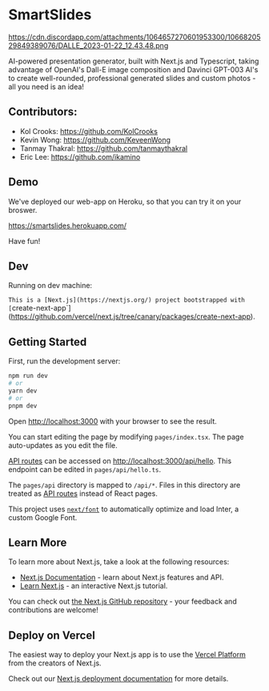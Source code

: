 # SmartSlides

https://cdn.discordapp.com/attachments/1064657270601953300/1066820529849389076/DALLE_2023-01-22_12.43.48.png

AI-powered presentation generator, built with Next.js and Typescript, taking advantage of OpenAI's Dall-E image composition and Davinci GPT-003 AI's to create well-rounded, professional generated slides and custom photos - all you need is an idea!

## Contributors: 
- Kol Crooks: https://github.com/KolCrooks
- Kevin Wong: https://github.com/KeveenWong
- Tanmay Thakral: https://github.com/tanmaythakral
- Eric Lee: https://github.com/ikamino

## Demo
We've deployed our web-app on Heroku, so that you can try it on your broswer.

https://smartslides.herokuapp.com/

Have fun!
## Dev

Running on dev machine:

`This is a [Next.js](https://nextjs.org/) project bootstrapped with [`create-next-app`](https://github.com/vercel/next.js/tree/canary/packages/create-next-app).

## Getting Started

First, run the development server:

```bash
npm run dev
# or
yarn dev
# or
pnpm dev
```

Open [http://localhost:3000](http://localhost:3000) with your browser to see the result.

You can start editing the page by modifying `pages/index.tsx`. The page auto-updates as you edit the file.

[API routes](https://nextjs.org/docs/api-routes/introduction) can be accessed on [http://localhost:3000/api/hello](http://localhost:3000/api/hello). This endpoint can be edited in `pages/api/hello.ts`.

The `pages/api` directory is mapped to `/api/*`. Files in this directory are treated as [API routes](https://nextjs.org/docs/api-routes/introduction) instead of React pages.

This project uses [`next/font`](https://nextjs.org/docs/basic-features/font-optimization) to automatically optimize and load Inter, a custom Google Font.

## Learn More

To learn more about Next.js, take a look at the following resources:

- [Next.js Documentation](https://nextjs.org/docs) - learn about Next.js features and API.
- [Learn Next.js](https://nextjs.org/learn) - an interactive Next.js tutorial.

You can check out [the Next.js GitHub repository](https://github.com/vercel/next.js/) - your feedback and contributions are welcome!

## Deploy on Vercel

The easiest way to deploy your Next.js app is to use the [Vercel Platform](https://vercel.com/new?utm_medium=default-template&filter=next.js&utm_source=create-next-app&utm_campaign=create-next-app-readme) from the creators of Next.js.

Check out our [Next.js deployment documentation](https://nextjs.org/docs/deployment) for more details.

